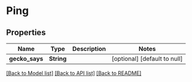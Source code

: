 # Ping
## Properties

| Name | Type | Description | Notes |
|------------ | ------------- | ------------- | -------------|
| **gecko\_says** | **String** |  | [optional] [default to null] |

[[Back to Model list]](../README.md#documentation-for-models) [[Back to API list]](../README.md#documentation-for-api-endpoints) [[Back to README]](../README.md)

